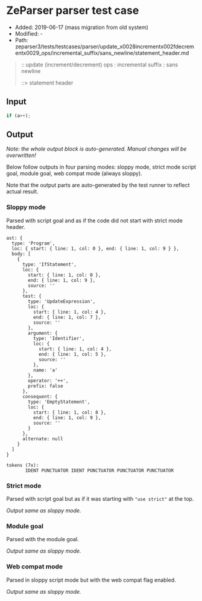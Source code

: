 # ZeParser parser test case

- Added: 2019-06-17 (mass migration from old system)
- Modified: -
- Path: zeparser3/tests/testcases/parser/update_x0028incrementx002fdecrementx0029_ops/incremental_suffix/sans_newline/statement_header.md

> :: update (increment/decrement) ops : incremental suffix : sans newline
>
> ::> statement header

## Input

`````js
if (a++);
`````

## Output

_Note: the whole output block is auto-generated. Manual changes will be overwritten!_

Below follow outputs in four parsing modes: sloppy mode, strict mode script goal, module goal, web compat mode (always sloppy).

Note that the output parts are auto-generated by the test runner to reflect actual result.

### Sloppy mode

Parsed with script goal and as if the code did not start with strict mode header.

`````
ast: {
  type: 'Program',
  loc: { start: { line: 1, col: 0 }, end: { line: 1, col: 9 } },
  body: [
    {
      type: 'IfStatement',
      loc: {
        start: { line: 1, col: 0 },
        end: { line: 1, col: 9 },
        source: ''
      },
      test: {
        type: 'UpdateExpression',
        loc: {
          start: { line: 1, col: 4 },
          end: { line: 1, col: 7 },
          source: ''
        },
        argument: {
          type: 'Identifier',
          loc: {
            start: { line: 1, col: 4 },
            end: { line: 1, col: 5 },
            source: ''
          },
          name: 'a'
        },
        operator: '++',
        prefix: false
      },
      consequent: {
        type: 'EmptyStatement',
        loc: {
          start: { line: 1, col: 8 },
          end: { line: 1, col: 9 },
          source: ''
        }
      },
      alternate: null
    }
  ]
}

tokens (7x):
       IDENT PUNCTUATOR IDENT PUNCTUATOR PUNCTUATOR PUNCTUATOR
`````

### Strict mode

Parsed with script goal but as if it was starting with `"use strict"` at the top.

_Output same as sloppy mode._

### Module goal

Parsed with the module goal.

_Output same as sloppy mode._

### Web compat mode

Parsed in sloppy script mode but with the web compat flag enabled.

_Output same as sloppy mode._
